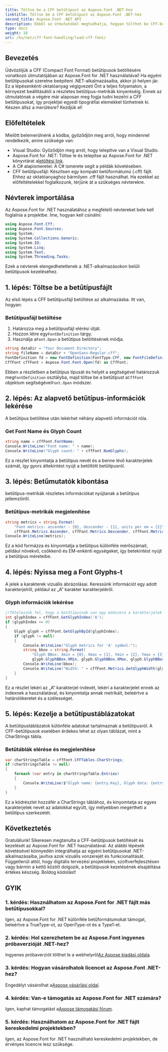 ```yaml
---
title: Töltse be a CFF betűtípust az Aspose.Font .NET-hez
linktitle: Töltse be a CFF betűtípust az Aspose.Font .NET-hez
second_title: Aspose.Font .NET API
description: Ebből az útmutatóból megtudhatja, hogyan tölthet be CFF-betűtípusokat az Aspose.Font for .NET használatával. Tökéletes azoknak a fejlesztőknek, akik .NET-alkalmazásaikat szeretnék egyéni betűtípusokkal bővíteni.
type: docs
weight: 10
url: /hu/net/cff-font-handling/load-cff-font/
---
```

## Bevezetés
Üdvözöljük a CFF (Compact Font Format) betűtípusok betöltésére vonatkozó útmutatójában az Aspose.Font for .NET használatával! Ha egyéni betűtípusokat szeretne beépíteni .NET-alkalmazásaiba, akkor jó helyen jár. Ez a lépésenkénti oktatóanyag végigvezeti Önt a teljes folyamaton, a környezet beállításától a részletes betűtípus-metrikák kinyeréséig. Ennek az útmutatónak a végére már alaposan meg fogja tudni kezelni a CFF betűtípusokat, így projektjei egyedi tipográfiai elemekkel tűnhetnek ki. Készen állsz a merülésre? Kezdjük el!
## Előfeltételek
Mielőtt belemerülnénk a kódba, győződjön meg arról, hogy mindennel rendelkezik, amire szüksége van:
- Visual Studio: Győződjön meg arról, hogy telepítve van a Visual Studio.
- Aspose.Font for .NET: Töltse le és telepítse az Aspose.Font for .NET könyvtárat a[letöltési link](https://releases.aspose.com/font/net/).
- A C# alapismeretei: A C# ismerete segít a példák követésében.
- CFF betűtípusfájl: Készítsen egy kompakt betűformátumú (.cff) fájlt. Ehhez az oktatóanyaghoz bármilyen .cff fájlt használhat.
Ha ezekkel az előfeltételekkel foglalkozunk, térjünk át a szükséges névterekre.
## Névterek importálása
Az Aspose.Font for .NET használatához a megfelelő névtereket bele kell foglalnia a projektbe. Íme, hogyan kell csinálni:
```csharp
using Aspose.Font.Cff;
using Aspose.Font.Sources;
using System;
using System.Collections.Generic;
using System.IO;
using System.Linq;
using System.Text;
using System.Threading.Tasks;
```
Ezek a névterek elengedhetetlenek a .NET-alkalmazásokon belüli betűtípusok kezeléséhez.
## 1. lépés: Töltse be a betűtípusfájlt
Az első lépés a CFF betűtípusfájl betöltése az alkalmazásba. Itt van, hogyan:
### Betűtípusfájl betöltése
1. Határozza meg a betűtípusfájl elérési útját.
2.  Hozzon létre egy`FontDefinition` tárgy.
3.  Használja a`Font.Open` a betűtípus betöltésének módja.
```csharp
string dataDir = "Your Document Directory";
string fileName = dataDir + "OpenSans-Regular.cff";
FontDefinition fd = new FontDefinition(FontType.CFF, new FontFileDefinition("cff", new FileSystemStreamSource(fileName)));
CffFont cffFont = Aspose.Font.Font.Open(fd) as CffFont;
```
 Ebben a részletben a betűtípus típusát és helyét a segítségével határozzuk meg`FontDefinition` osztályba, majd töltse be a betűtípust a`CffFont` objektum segítségével`Font.Open` módszer.
## 2. lépés: Az alapvető betűtípus-információk lekérése
A betűtípus betöltése után lekérhet néhány alapvető információt róla.
### Get Font Name és Glyph Count
```csharp
string name = cffFont.FontName;
Console.WriteLine("Font name: " + name);
Console.WriteLine("Glyph count: " + cffFont.NumGlyphs);
```
Ez a részlet kinyomtatja a betűtípus nevét és a benne lévő karakterjelek számát, így gyors áttekintést nyújt a betöltött betűtípusról.
## 3. lépés: Betűmutatók kibontása
betűtípus-metrikák részletes információkat nyújtanak a betűtípus jellemzőiről.
### Betűtípus-metrikák megjelenítése
```csharp
string metrics = string.Format(
    "Font metrics: ascender - {0}, descender - {1}, units per em = {2}",
    cffFont.Metrics.Ascender, cffFont.Metrics.Descender, cffFont.Metrics.UnitsPerEM);
Console.WriteLine(metrics);
```
Ez a kód formázza és kinyomtatja a betűtípus különféle mérőszámait, például növekvő, csökkenő és EM-enkénti egységeket, így betekintést nyújt a betűtípus méreteibe.
## 4. lépés: Nyissa meg a Font Glyphs-t
A jelek a karakterek vizuális ábrázolásai. Keressünk információt egy adott karakterjelről, például az „A” karakter karakterjeléről.
### Glyph információk lekérése
```csharp
//Tételezzük fel, hogy a betűtípusnak van egy módszere a karakterjelek lekérésére karakterenként vagy indexenként
int glyphIndex = cffFont.GetGlyphIndex('A');
if (glyphIndex >= 0)
{
    Glyph glyph = cffFont.GetGlyphById(glyphIndex);
    if (glyph != null)
    {
        Console.WriteLine("Glyph metrics for 'A' symbol:");
        string bbox = string.Format(
            "Glyph BBox: Xmin = {0}, Xmax = {1}, Ymin = {2}, Ymax = {3}",
            glyph.GlyphBBox.XMin, glyph.GlyphBBox.XMax, glyph.GlyphBBox.YMin, glyph.GlyphBBox.YMax);
        Console.WriteLine(bbox);
        Console.WriteLine("Width: " + cffFont.Metrics.GetGlyphWidth(glyphIndex));
    }
}
```
Ez a részlet lekéri az „A” karakterjel-indexét, lekéri a karakterjelet ennek az indexnek a használatával, és kinyomtatja annak metrikáit, beleértve a határolókeretet és a szélességet.
## 5. lépés: Kezelje a betűtípustáblázatokat
A betűtípustáblázatok különféle adatokat tartalmaznak a betűtípusról. A CFF-betűtípusok esetében érdekes lehet az olyan táblázat, mint a CharStrings tábla.
### Betűtáblák elérése és megjelenítése
```csharp
var charStringsTable = cffFont.CFFTables.CharStrings;
if (charStringsTable != null)
{
    foreach (var entry in charStringsTable.Entries)
    {
        Console.WriteLine($"Glyph name: {entry.Key}, Glyph data: {entry.Value}");
    }
}
```
Ez a kódrészlet hozzáfér a CharStrings táblához, és kinyomtatja az egyes karakterjelek nevét az adatokkal együtt, így mélyebben megértheti a betűtípus szerkezetét.
## Következtetés
Gratulálunk! Sikeresen megtanulta a CFF-betűtípusok betöltését és kezelését az Aspose.Font for .NET használatával. Az alábbi lépések követésével könnyedén integrálhatja az egyéni betűtípusokat .NET-alkalmazásaiba, javítva azok vizuális vonzerejét és funkcionalitását. Függetlenül attól, hogy digitális tervezési projekteken, szoftverfejlesztésen vagy bármin a kettő között dolgozik, a betűtípusok kezelésének elsajátítása értékes készség. Boldog kódolást!
## GYIK
### 1. kérdés: Használhatom az Aspose.Font for .NET fájlt más betűtípusokkal?
Igen, az Aspose.Font for .NET különféle betűformátumokat támogat, beleértve a TrueType-ot, az OpenType-ot és a Type1-et.
### 2. kérdés: Hol szerezhetem be az Aspose.Font ingyenes próbaverzióját .NET-hez?
 Ingyenes próbaverziót tölthet le a webhelyről[Az Aspose kiadási oldala](https://releases.aspose.com/).
### 3. kérdés: Hogyan vásárolhatok licencet az Aspose.Font .NET-hez?
 Engedélyt vásárolhat a[Aspose vásárlási oldal](https://purchase.aspose.com/buy).
### 4. kérdés: Van-e támogatás az Aspose.Font for .NET számára?
 Igen, kaphat támogatást a[Aspose támogatási fórum](https://forum.aspose.com/c/font/41).
### 5. kérdés: Használhatom az Aspose.Font for .NET fájlt kereskedelmi projektekben?
Igen, az Aspose.Font for .NET használható kereskedelmi projektekben, de érvényes licencre lesz szüksége.
